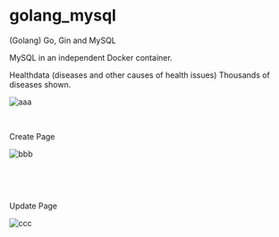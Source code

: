 # golang_mysql

(Golang) Go, Gin and MySQL 

MySQL in an independent Docker container.

Healthdata (diseases and other causes of health issues)
Thousands of diseases shown.
&nbsp;

![aaa](https://github.com/programweb/golang_mysql/assets/12736699/d872d25f-0c94-479e-9dee-02aae3fabe70)
&nbsp;

&nbsp;
 
Create Page
&nbsp;
 
![bbb](https://github.com/programweb/golang_mysql/assets/12736699/fe33afc2-fc88-43e4-a4ec-56990212ed41)

&nbsp;

&nbsp;
 
Update Page
&nbsp;

![ccc](https://github.com/programweb/golang_mysql/assets/12736699/c81f372e-1e9f-4fd3-ba5b-680486d86095)




